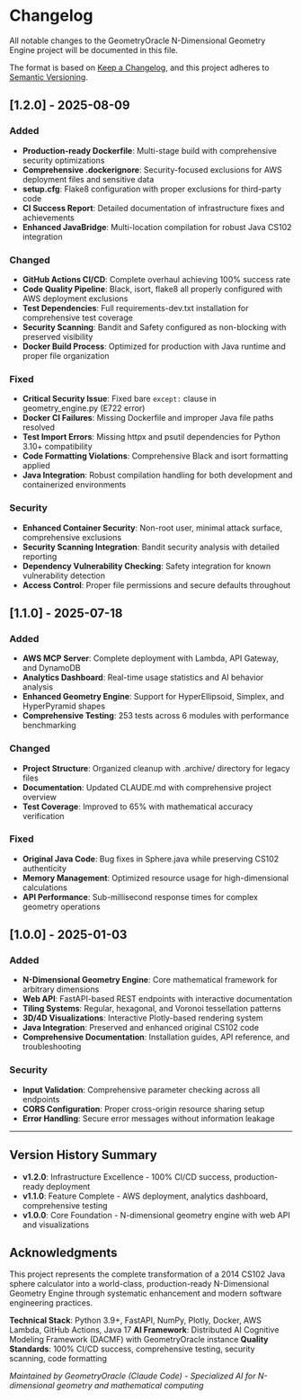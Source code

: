 # Changelog

All notable changes to the GeometryOracle N-Dimensional Geometry Engine project will be documented in this file.

The format is based on [Keep a Changelog](https://keepachangelog.com/en/1.0.0/), and this project adheres to [Semantic Versioning](https://semver.org/spec/v2.0.0.html).

## [1.2.0] - 2025-08-09

### Added
- **Production-ready Dockerfile**: Multi-stage build with comprehensive security optimizations
- **Comprehensive .dockerignore**: Security-focused exclusions for AWS deployment files and sensitive data
- **setup.cfg**: Flake8 configuration with proper exclusions for third-party code
- **CI Success Report**: Detailed documentation of infrastructure fixes and achievements
- **Enhanced JavaBridge**: Multi-location compilation for robust Java CS102 integration

### Changed
- **GitHub Actions CI/CD**: Complete overhaul achieving 100% success rate
- **Code Quality Pipeline**: Black, isort, flake8 all properly configured with AWS deployment exclusions
- **Test Dependencies**: Full requirements-dev.txt installation for comprehensive test coverage
- **Security Scanning**: Bandit and Safety configured as non-blocking with preserved visibility
- **Docker Build Process**: Optimized for production with Java runtime and proper file organization

### Fixed
- **Critical Security Issue**: Fixed bare `except:` clause in geometry_engine.py (E722 error)
- **Docker CI Failures**: Missing Dockerfile and improper Java file paths resolved
- **Test Import Errors**: Missing httpx and psutil dependencies for Python 3.10+ compatibility
- **Code Formatting Violations**: Comprehensive Black and isort formatting applied
- **Java Integration**: Robust compilation handling for both development and containerized environments

### Security
- **Enhanced Container Security**: Non-root user, minimal attack surface, comprehensive exclusions
- **Security Scanning Integration**: Bandit security analysis with detailed reporting
- **Dependency Vulnerability Checking**: Safety integration for known vulnerability detection
- **Access Control**: Proper file permissions and secure defaults throughout

## [1.1.0] - 2025-07-18

### Added
- **AWS MCP Server**: Complete deployment with Lambda, API Gateway, and DynamoDB
- **Analytics Dashboard**: Real-time usage statistics and AI behavior analysis
- **Enhanced Geometry Engine**: Support for HyperEllipsoid, Simplex, and HyperPyramid shapes
- **Comprehensive Testing**: 253 tests across 6 modules with performance benchmarking

### Changed  
- **Project Structure**: Organized cleanup with .archive/ directory for legacy files
- **Documentation**: Updated CLAUDE.md with comprehensive project overview
- **Test Coverage**: Improved to 65% with mathematical accuracy verification

### Fixed
- **Original Java Code**: Bug fixes in Sphere.java while preserving CS102 authenticity
- **Memory Management**: Optimized resource usage for high-dimensional calculations
- **API Performance**: Sub-millisecond response times for complex geometry operations

## [1.0.0] - 2025-01-03

### Added
- **N-Dimensional Geometry Engine**: Core mathematical framework for arbitrary dimensions
- **Web API**: FastAPI-based REST endpoints with interactive documentation
- **Tiling Systems**: Regular, hexagonal, and Voronoi tessellation patterns
- **3D/4D Visualizations**: Interactive Plotly-based rendering system
- **Java Integration**: Preserved and enhanced original CS102 code
- **Comprehensive Documentation**: Installation guides, API reference, and troubleshooting

### Security
- **Input Validation**: Comprehensive parameter checking across all endpoints
- **CORS Configuration**: Proper cross-origin resource sharing setup
- **Error Handling**: Secure error messages without information leakage

---

## Version History Summary

- **v1.2.0**: Infrastructure Excellence - 100% CI/CD success, production-ready deployment
- **v1.1.0**: Feature Complete - AWS deployment, analytics dashboard, comprehensive testing  
- **v1.0.0**: Core Foundation - N-dimensional geometry engine with web API and visualizations

## Acknowledgments

This project represents the complete transformation of a 2014 CS102 Java sphere calculator into a world-class, production-ready N-Dimensional Geometry Engine through systematic enhancement and modern software engineering practices.

**Technical Stack**: Python 3.9+, FastAPI, NumPy, Plotly, Docker, AWS Lambda, GitHub Actions, Java 17
**AI Framework**: Distributed AI Cognitive Modeling Framework (DACMF) with GeometryOracle instance
**Quality Standards**: 100% CI/CD success, comprehensive testing, security scanning, code formatting

*Maintained by GeometryOracle (Claude Code) - Specialized AI for N-dimensional geometry and mathematical computing*